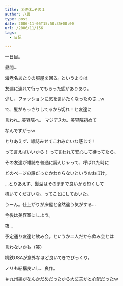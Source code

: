 ```yaml
---
title: ３連休…その１
author: 八雲
type: post
date: 2006-11-05T15:50:35+00:00
url: /2006/11/156
tags:
  - 日記

---
```

一日目。
  
昼間…
  
海老名あたりの服屋を回る。というよりは
  
友達に連れて行ってもらった感がありあり。
  
少し、ファッションに気を遣いたくなったのさ…ｗ

で、髪がもっさりしてるから切れ！と友達に
  
言われ…美容院へ。 マジデスカ。美容院初めて
  
なんですがっｗ
  
とりあえず、雑誌みせてこれみたいな感じで！
  
って言えばいいから！ って言われて安心して待ってたら、
  
その友達が雑誌を普通に読んじゃって、呼ばれた時に
  
どのページの誰だったかわからないというおおぼけ。
  
…とりあえず、髪型はそのままで良いから短くして
  
梳いてくださいな。ってことにしておいた。
  
うーん。仕上がりが床屋と全然違う気がする…
  
今後は美容室にしよう。

夜…
  
予定通り友達と飲み会。というか二人だから飲み会とは
  
言わないかも（笑）
  
桃鉄USAが意外なほど良いできでびっくり。
  
ノリも結構良いし、良作。
  
＃九州編がなんかだめだったから大丈夫かと心配だったｗ
